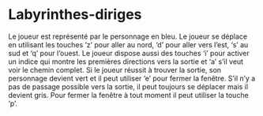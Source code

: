 # Labyrinthes-diriges

Le joueur est représenté par le personnage en bleu. Le joueur se déplace en utilisant les
touches ‘z’ pour aller au nord, ‘d’ pour aller vers l’est, ‘s’ au sud et ‘q’ pour l’ouest. Le
joueur dispose aussi des touches ‘i’ pour activer un indice qui montre les premières
directions vers la sortie et ‘a’ s’il veut voir le chemin complet. Si le joueur réussit à
trouver la sortie, son personnage devient vert et il peut utiliser ‘e’ pour fermer la fenêtre.
S’il n’y a pas de passage possible vers la sortie, il peut toujours se déplacer mais il
devient gris. Pour fermer la fenêtre à tout moment il peut utiliser la touche ‘p’.
